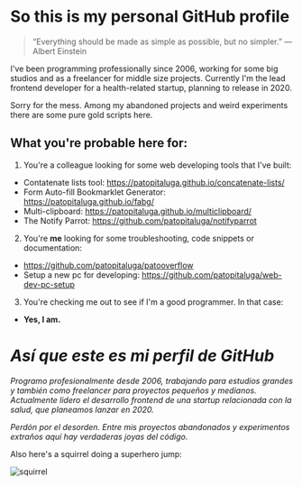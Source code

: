 # So this is my personal GitHub profile

> “Everything should be made as simple as possible, but no simpler.” — Albert Einstein

I've been programming professionally since 2006, working for some big studios and as a freelancer for middle size projects. Currently I'm the lead frontend developer for a health-related startup, planning to release in 2020.

Sorry for the mess. Among my abandoned projects and weird experiments there are some pure gold scripts here.

## What you're probable here for:

1. You're a colleague looking for some web developing tools that I've built:

  - Contatenate lists tool: https://patopitaluga.github.io/concatenate-lists/
  - Form Auto-fill Bookmarklet Generator: https://patopitaluga.github.io/fabg/
  - Multi-clipboard: https://patopitaluga.github.io/multiclipboard/
  - The Notify Parrot: https://github.com/patopitaluga/notifyparrot

2. You're **me** looking for some troubleshooting, code snippets or documentation:

  - https://github.com/patopitaluga/patooverflow
  - Setup a new pc for developing: https://github.com/patopitaluga/web-dev-pc-setup

3. You're checking me out to see if I'm a good programmer. In that case:

  - **Yes, I am.**

# *Así que este es mi perfil de GitHub*

*Programo profesionalmente desde 2006, trabajando para estudios grandes y también como freelancer para proyectos pequeños y medianos. Actualmente lidero el desarrollo frontend de una startup relacionada con la salud, que planeamos lanzar en 2020.*

*Perdón por el desorden. Entre mis proyectos abandonados y experimentos extraños aquí hay verdaderas joyas del código.*

Also here's a squirrel doing a superhero jump:

![squirrel](https://i.imgur.com/aTco5L6.jpg "Squirrel")
